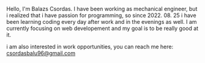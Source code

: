Hello, I'm Balazs Csordas. I have been working as mechanical engineer, but i realized that i have passion for programming, so since 2022. 08. 25 
i have been learning coding every day after work and in the evenings as well. I am currently focusing on web developement and my goal is to be
really good at it.

i am also interested in work opportunities, you can reach me here: csordasbalu96@gmail.com
